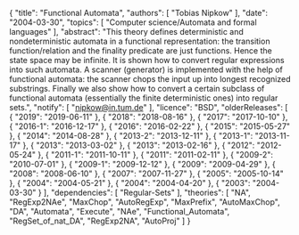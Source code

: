 {
    "title": "Functional Automata",
    "authors": [
        "Tobias Nipkow"
    ],
    "date": "2004-03-30",
    "topics": [
        "Computer science/Automata and formal languages"
    ],
    "abstract": "This theory defines deterministic and nondeterministic automata in a functional representation: the transition function/relation and the finality predicate are just functions. Hence the state space may be infinite. It is shown how to convert regular expressions into such automata. A scanner (generator) is implemented with the help of functional automata: the scanner chops the input up into longest recognized substrings. Finally we also show how to convert a certain subclass of functional automata (essentially the finite deterministic ones) into regular sets.",
    "notify": [
        "nipkow@in.tum.de"
    ],
    "licence": "BSD",
    "olderReleases": [
        {
            "2019": "2019-06-11"
        },
        {
            "2018": "2018-08-16"
        },
        {
            "2017": "2017-10-10"
        },
        {
            "2016-1": "2016-12-17"
        },
        {
            "2016": "2016-02-22"
        },
        {
            "2015": "2015-05-27"
        },
        {
            "2014": "2014-08-28"
        },
        {
            "2013-2": "2013-12-11"
        },
        {
            "2013-1": "2013-11-17"
        },
        {
            "2013": "2013-03-02"
        },
        {
            "2013": "2013-02-16"
        },
        {
            "2012": "2012-05-24"
        },
        {
            "2011-1": "2011-10-11"
        },
        {
            "2011": "2011-02-11"
        },
        {
            "2009-2": "2010-07-01"
        },
        {
            "2009-1": "2009-12-12"
        },
        {
            "2009": "2009-04-29"
        },
        {
            "2008": "2008-06-10"
        },
        {
            "2007": "2007-11-27"
        },
        {
            "2005": "2005-10-14"
        },
        {
            "2004": "2004-05-21"
        },
        {
            "2004": "2004-04-20"
        },
        {
            "2003": "2004-03-30"
        }
    ],
    "dependencies": [
        "Regular-Sets"
    ],
    "theories": [
        "NA",
        "RegExp2NAe",
        "MaxChop",
        "AutoRegExp",
        "MaxPrefix",
        "AutoMaxChop",
        "DA",
        "Automata",
        "Execute",
        "NAe",
        "Functional_Automata",
        "RegSet_of_nat_DA",
        "RegExp2NA",
        "AutoProj"
    ]
}